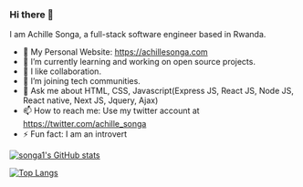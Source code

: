 ### Hi there 👋

I am Achille Songa, a full-stack software engineer based in Rwanda.

- 🔭 My Personal Website: https://achillesonga.com
- 🌱 I’m currently learning and working on open source projects.
- 👯 I like collaboration.
- 🤔 I’m joining tech communities.
- 💬 Ask me about HTML, CSS, Javascript(Express JS, React JS, Node JS, React native, Next JS, Jquery, Ajax)
- 📫 How to reach me: Use my twitter account at https://twitter.com/achille_songa
- ⚡ Fun fact: I am an introvert

[![songa1's GitHub stats](https://github-readme-stats.vercel.app/api?username=songa1)](https://github.com/songa1/github-readme-stats)

[![Top Langs](https://github-readme-stats.vercel.app/api/top-langs/?username=songa1&langs_count=8)](https://github.com/anuraghazra/github-readme-stats)
